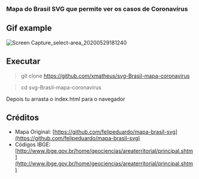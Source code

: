 ### Mapa do Brasil SVG que permite ver os casos de Coronavírus



## Gif example

![Screen Capture_select-area_20200529181240](https://user-images.githubusercontent.com/34286800/83309726-0ceba880-a1d8-11ea-96a2-4a950c89645f.gif)

## Executar

> git clone https://github.com/xmatheus/svg-Brasil-mapa-coronavirus

> cd svg-Brasil-mapa-coronavirus

Depois tu arrasta o index.html para o navegador

## Créditos

* Mapa Original: [https://github.com/felipeduardo/mapa-brasil-svg](https://github.com/felipeduardo/mapa-brasil-svg)
* Códigos IBGE: [http://www.ibge.gov.br/home/geociencias/areaterritorial/principal.shtm](http://www.ibge.gov.br/home/geociencias/areaterritorial/principal.shtm)
